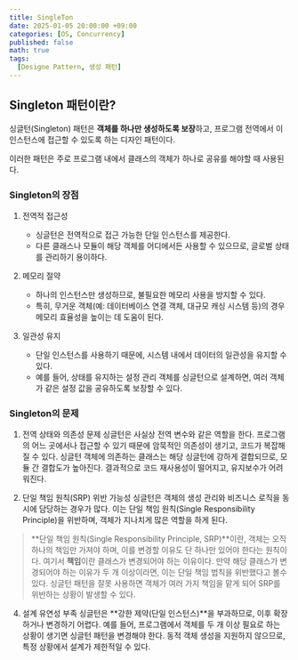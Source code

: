```yaml
---
title: SingleTon
date: 2025-01-05 20:00:00 +09:00
categories: [OS, Concurrency]
published: false
math: true
tags:
  [Designe Pattern, 생성 패턴]
---
```


## **Singleton 패턴이란?**
싱글턴(Singleton) 패턴은 **객체를 하나만 생성하도록 보장**하고, 프로그램 전역에서 이 인스턴스에 접근할 수 있도록 하는 디자인 패턴이다.

이러한 패턴은 주로 프로그램 내에서 클래스의 객체가 하나로 공유를 해야할 때 사용된다.


### **Singleton의 장점**
1. 전역적 접근성
    - 싱글턴은 전역적으로 접근 가능한 단일 인스턴스를 제공한다.
    - 다른 클래스나 모듈이 해당 객체를 어디에서든 사용할 수 있으므로, 글로벌 상태를 관리하기 용이하다.

2. 메모리 절약
    - 하나의 인스턴스만 생성하므로, 불필요한 메모리 사용을 방지할 수 있다.
    - 특히, 무거운 객체(예: 데이터베이스 연결 객체, 대규모 캐싱 시스템 등)의 경우 메모리 효율성을 높이는 데 도움이 된다.

3. 일관성 유지
    - 단일 인스턴스를 사용하기 때문에, 시스템 내에서 데이터의 일관성을 유지할 수 있다.
    - 예를 들어, 상태를 유지하는 설정 관리 객체를 싱글턴으로 설계하면, 여러 객체가 같은 설정 값을 공유하도록 보장할 수 있다.

### **Singleton의 문제**

1. 전역 상태와 의존성 문제
싱글턴은 사실상 전역 변수와 같은 역할을 한다. 프로그램의 어느 곳에서나 접근할 수 있기 때문에 암묵적인 의존성이 생기고, 코드가 복잡해질 수 있다.
싱글턴 객체에 의존하는 클래스는 해당 싱글턴에 강하게 결합되므로, 모듈 간 결합도가 높아진다.
결과적으로 코드 재사용성이 떨어지고, 유지보수가 어려워진다.

3. 단일 책임 원칙(SRP) 위반 가능성
싱글턴은 객체의 생성 관리와 비즈니스 로직을 동시에 담당하는 경우가 많다. 이는 단일 책임 원칙(Single Responsibility Principle)을 위반하며, 객체가 지나치게 많은 역할을 하게 된다.

> **단일 책임 원칙(Single Responsibility Principle, SRP)**이란, 객체는 오직 하나의 책임만 가져야 하며, 이를 변경할 이유도 단 하나만 있어야 한다는 원칙이다. 여기서 **책임**이란 클래스가 변경되어야 하는 이유이다. 만약 해당 클래스가 변경되어야 하는 이유가 두 개 이상이라면, 이는 단일 책임 법칙을 위반했다고 볼수 있다. 싱글턴 패턴을 잘못 사용하면 객체가 여러 가지 책임을 맡게 되어 SRP를 위반하는 상황이 발생할 수 있다. 

4. 설계 유연성 부족
싱글턴은 **강한 제약(단일 인스턴스)**을 부과하므로, 이후 확장하거나 변경하기 어렵다.
예를 들어, 프로그램에서 객체를 두 개 이상 필요로 하는 상황이 생기면 싱글턴 패턴을 변경해야 한다.
동적 객체 생성을 지원하지 않으므로, 특정 상황에서 설계가 제한적일 수 있다.
